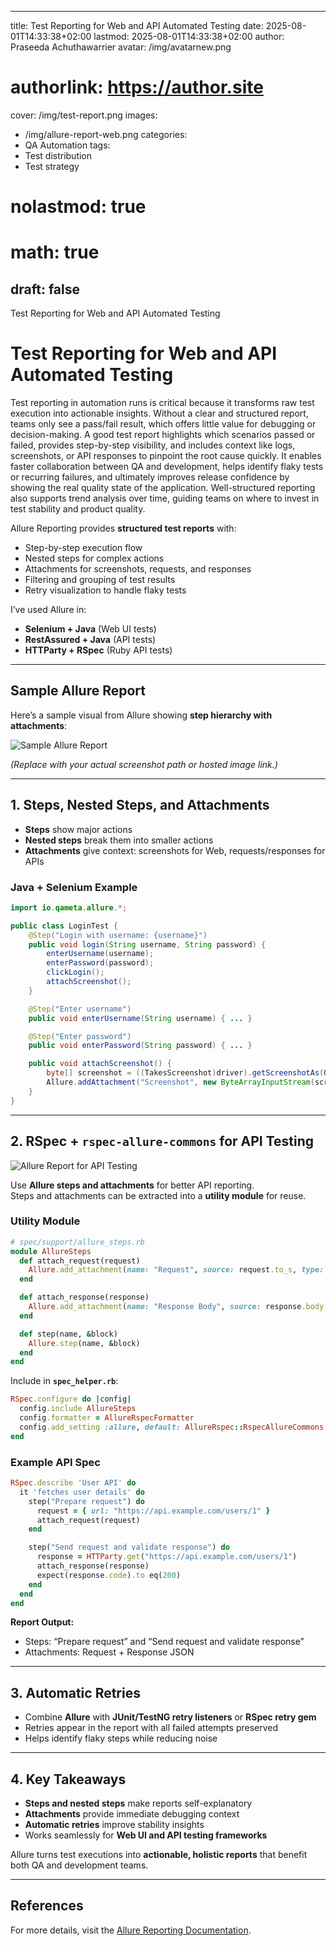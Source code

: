  ---
title: Test Reporting for Web and API Automated Testing
date: 2025-08-01T14:33:38+02:00
lastmod: 2025-08-01T14:33:38+02:00
author: Praseeda Achuthawarrier
avatar: /img/avatarnew.png
# authorlink: https://author.site
cover: /img/test-report.png
images:
 - /img/allure-report-web.png
categories:
  - QA Automation
tags:
- Test distribution
- Test strategy
# nolastmod: true
# math: true
draft: false
---

Test Reporting for Web and API Automated Testing

<!--more-->

# Test Reporting for Web and API Automated Testing

Test reporting in automation runs is critical because it transforms raw test execution into actionable insights. Without a clear and structured report, teams only see a pass/fail result, which offers little value for debugging or decision-making. A good test report highlights which scenarios passed or failed, provides step-by-step visibility, and includes context like logs, screenshots, or API responses to pinpoint the root cause quickly. It enables faster collaboration between QA and development, helps identify flaky tests or recurring failures, and ultimately improves release confidence by showing the real quality state of the application. Well-structured reporting also supports trend analysis over time, guiding teams on where to invest in test stability and product quality.

Allure Reporting provides **structured test reports** with:  
- Step-by-step execution flow  
- Nested steps for complex actions  
- Attachments for screenshots, requests, and responses  
- Filtering and grouping of test results  
- Retry visualization to handle flaky tests

I’ve used Allure in:  
- **Selenium + Java** (Web UI tests)  
- **RestAssured + Java** (API tests)  
- **HTTParty + RSpec** (Ruby API tests)

---

## Sample Allure Report

Here’s a sample visual from Allure showing **step hierarchy with attachments**:

![Sample Allure Report](/img/allure-report-web.png)

*(Replace with your actual screenshot path or hosted image link.)*

---

## 1. Steps, Nested Steps, and Attachments

- **Steps** show major actions  
- **Nested steps** break them into smaller actions  
- **Attachments** give context: screenshots for Web, requests/responses for APIs

### Java + Selenium Example

```java
import io.qameta.allure.*;

public class LoginTest {
    @Step("Login with username: {username}")
    public void login(String username, String password) {
        enterUsername(username);
        enterPassword(password);
        clickLogin();
        attachScreenshot();
    }

    @Step("Enter username")
    public void enterUsername(String username) { ... }

    @Step("Enter password")
    public void enterPassword(String password) { ... }

    public void attachScreenshot() {
        byte[] screenshot = ((TakesScreenshot)driver).getScreenshotAs(OutputType.BYTES);
        Allure.addAttachment("Screenshot", new ByteArrayInputStream(screenshot));
    }
}
```

---

## 2. RSpec + `rspec-allure-commons` for API Testing

![Allure Report for API Testing](/img/allure-report-api.png)

Use **Allure steps and attachments** for better API reporting.  
Steps and attachments can be extracted into a **utility module** for reuse.

### Utility Module

```ruby
# spec/support/allure_steps.rb
module AllureSteps
  def attach_request(request)
    Allure.add_attachment(name: "Request", source: request.to_s, type: Allure::ContentType::TXT)
  end

  def attach_response(response)
    Allure.add_attachment(name: "Response Body", source: response.body, type: Allure::ContentType::JSON)
  end

  def step(name, &block)
    Allure.step(name, &block)
  end
end
```

Include in **`spec_helper.rb`**:

```ruby
RSpec.configure do |config|
  config.include AllureSteps
  config.formatter = AllureRspecFormatter
  config.add_setting :allure, default: AllureRspec::RspecAllureCommons.new
end
```

### Example API Spec

```ruby
RSpec.describe 'User API' do
  it 'fetches user details' do
    step("Prepare request") do
      request = { url: "https://api.example.com/users/1" }
      attach_request(request)
    end

    step("Send request and validate response") do
      response = HTTParty.get("https://api.example.com/users/1")
      attach_response(response)
      expect(response.code).to eq(200)
    end
  end
end
```

**Report Output:**  
- Steps: “Prepare request” and “Send request and validate response”  
- Attachments: Request + Response JSON  

---

## 3. Automatic Retries

- Combine **Allure** with **JUnit/TestNG retry listeners** or **RSpec retry gem**  
- Retries appear in the report with all failed attempts preserved  
- Helps identify flaky steps while reducing noise

---

## 4. Key Takeaways

- **Steps and nested steps** make reports self-explanatory  
- **Attachments** provide immediate debugging context  
- **Automatic retries** improve stability insights  
- Works seamlessly for **Web UI and API testing frameworks**

Allure turns test executions into **actionable, holistic reports** that benefit both QA and development teams.

---

## References

For more details, visit the [Allure Reporting Documentation](https://allurereport.org/docs/).
